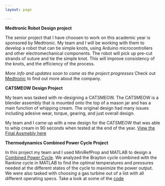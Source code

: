 ```yaml
---
layout: page

---
```

**Medtronic Robot Design project**

The senior project that I have choosen to work on this academic year is sponsored by Medtronic. My team and I will be working with them
to develop a robot that can tie simple knots, using Arduino microcontrollers and other electromechanical components. The robot will pick up pre-cut
strands of suture and tie the simple knot. This will improve consistency of the knots, and the efficiency of the process. 

_More info and updates soon to come as the project progresses_ 
Check out [Medtronic](https://www.medtronic.com/us-en/index.html) to find out more about the company.


**CATSMEOW Design Project**

My team was tasked with re-designing a CATSMEOW. The CATSMEOW is a blender assembly that is mounted onto the top of a mason jar
and has a main function of whipping cream. The original design had many issues including adesive wear, torque, gearing, and just overall design.

My team and I came up with a new design for the CATSMEOW that was able to whip cream in 90 seconds when tested at the end of the year. 
[View the Final Assmebly here](/assets/img/CATSMEOW.pdf)


**Thermodynamics Combined Power Cycle Project**

In this project my team and I used MiniRefProp and MATLAB to design a [Combined Power Cycle](/assets/img/Thermo_Proj.PNG). We analyzed the Brayton cycle combined with
the Rankine cycle in MATLAB to find the optimal temperatures and pressures needed at the different states of the cycle to maximize the power
output. We were also tasked with choosing a gas turbine out of a list with all different operating specs. Take a look at some of the [code](/assets/img/Thermo_Code.PNG)





